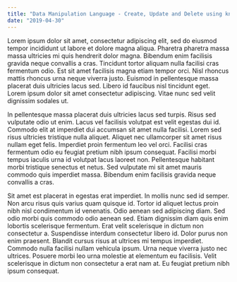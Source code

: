 ```yaml
---
title: "Data Manipulation Language - Create, Update and Delete using knex"
date: "2019-04-30"
---
```




Lorem ipsum dolor sit amet, consectetur adipiscing elit, sed do eiusmod tempor incididunt ut labore et dolore magna aliqua. Pharetra pharetra massa massa ultricies mi quis hendrerit dolor magna. Bibendum enim facilisis gravida neque convallis a cras. Tincidunt tortor aliquam nulla facilisi cras fermentum odio. Est sit amet facilisis magna etiam tempor orci. Nisl rhoncus mattis rhoncus urna neque viverra justo. Euismod in pellentesque massa placerat duis ultricies lacus sed. Libero id faucibus nisl tincidunt eget. Lorem ipsum dolor sit amet consectetur adipiscing. Vitae nunc sed velit dignissim sodales ut.

In pellentesque massa placerat duis ultricies lacus sed turpis. Risus sed vulputate odio ut enim. Lacus vel facilisis volutpat est velit egestas dui id. Commodo elit at imperdiet dui accumsan sit amet nulla facilisi. Lorem sed risus ultricies tristique nulla aliquet. Aliquet nec ullamcorper sit amet risus nullam eget felis. Imperdiet proin fermentum leo vel orci. Facilisi cras fermentum odio eu feugiat pretium nibh ipsum consequat. Facilisi morbi tempus iaculis urna id volutpat lacus laoreet non. Pellentesque habitant morbi tristique senectus et netus. Sed vulputate mi sit amet mauris commodo quis imperdiet massa. Bibendum enim facilisis gravida neque convallis a cras.

Sit amet est placerat in egestas erat imperdiet. In mollis nunc sed id semper. Non arcu risus quis varius quam quisque id. Tortor id aliquet lectus proin nibh nisl condimentum id venenatis. Odio aenean sed adipiscing diam. Sed odio morbi quis commodo odio aenean sed. Etiam dignissim diam quis enim lobortis scelerisque fermentum. Erat velit scelerisque in dictum non consectetur a. Suspendisse interdum consectetur libero id. Dolor purus non enim praesent. Blandit cursus risus at ultrices mi tempus imperdiet. Commodo nulla facilisi nullam vehicula ipsum. Urna neque viverra justo nec ultrices. Posuere morbi leo urna molestie at elementum eu facilisis. Velit scelerisque in dictum non consectetur a erat nam at. Eu feugiat pretium nibh ipsum consequat.
